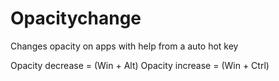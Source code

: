 # Opacitychange

Changes opacity on apps with help from a auto hot key 

Opacity decrease = (Win  + Alt)
Opacity increase = (Win + Ctrl)
